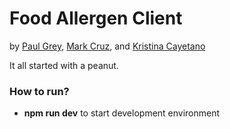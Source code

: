 # Food Allergen Client
by [Paul Grey](https://github.com/gweissend), [Mark Cruz](https://github.com/Cruzm430), and [Kristina Cayetano](https://github.com/inKEYYgnito)

It all started with a peanut. 


### How to run?

- **npm run dev** to start development environment
